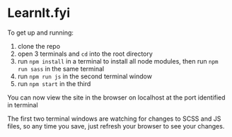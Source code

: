 # LearnIt.fyi

To get up and running:

1) clone the repo
2) open 3 terminals and `cd` into the root directory
3) run `npm install` in a terminal to install all node modules, then run `npm run sass` in the same terminal
5) run `npm run js` in the second terminal window
6) run `npm start` in the third

You can now view the site in the browser on localhost at the port identified in terminal

The first two terminal windows are watching for changes to SCSS and JS files, so any time you save, just refresh your browser to see your changes.
